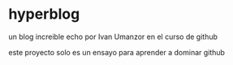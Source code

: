 # hyperblog
un blog increible echo por Ivan Umanzor en el curso de github 

este proyecto solo es un ensayo para aprender a dominar github

